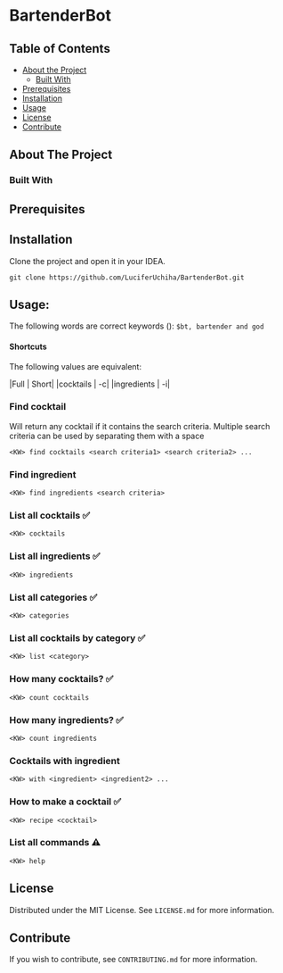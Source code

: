 # BartenderBot

## Table of Contents

* [About the Project](#about-the-project)
  * [Built With](#built-with)
* [Prerequisites](#prerequisites)
* [Installation](#installation)
* [Usage](#usage)
* [License](#license)
* [Contribute](#contribute)

## About The Project

### Built With

## Prerequisites

## Installation

Clone the project and open it in your IDEA.
``` 
git clone https://github.com/LuciferUchiha/BartenderBot.git
```

## Usage:
The following words are correct keywords (<KW>): ```$bt, bartender and god```

#### Shortcuts
The following values are equivalent:

|Full        | Short|
|cocktails   |    -c|
|ingredients |    -i|

### Find cocktail
Will return any cocktail if it contains the search criteria. Multiple search criteria can be used by separating them with a space
``` 
<KW> find cocktails <search criteria1> <search criteria2> ...
``` 

### Find ingredient 
``` 
<KW> find ingredients <search criteria>
``` 

### List all cocktails ✅
``` 
<KW> cocktails
```

### List all ingredients ✅
``` 
<KW> ingredients
```

### List all categories ✅
``` 
<KW> categories
```

### List all cocktails by category ✅
``` 
<KW> list <category>
```

### How many cocktails? ✅
``` 
<KW> count cocktails
```

### How many ingredients? ✅
``` 
<KW> count ingredients
```

### Cocktails with ingredient
``` 
<KW> with <ingredient> <ingredient2> ...
```

### How to make a cocktail ✅
``` 
<KW> recipe <cocktail>
```

### List all commands ⚠️
``` 
<KW> help
```

## License
Distributed under the MIT License. See `LICENSE.md` for more information.

## Contribute
If you wish to contribute, see `CONTRIBUTING.md` for more information.
